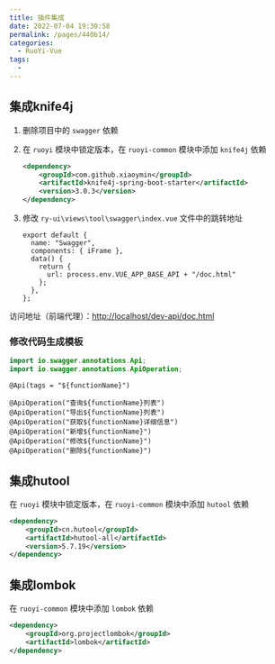 ```yaml
---
title: 插件集成
date: 2022-07-04 19:30:58
permalink: /pages/440b14/
categories: 
  - RuoYi-Vue
tags: 
  - 
---
```


## 集成knife4j

1. 删除项目中的 `swagger` 依赖

2. 在 `ruoyi` 模块中锁定版本，在 `ruoyi-common` 模块中添加 `knife4j` 依赖

   ```xml
   <dependency>
       <groupId>com.github.xiaoymin</groupId>
       <artifactId>knife4j-spring-boot-starter</artifactId>
       <version>3.0.3</version>
   </dependency>
   ```
   
3. 修改 `ry-ui\views\tool\swagger\index.vue` 文件中的跳转地址

   ```vue {6}
   export default {
     name: "Swagger",
     components: { iFrame },
     data() {
       return {
         url: process.env.VUE_APP_BASE_API + "/doc.html"
       };
     },
   };
   ```

访问地址（前端代理）：[http://localhost/dev-api/doc.html](http://localhost/dev-api/doc.html)

### 修改代码生成模板

```java
import io.swagger.annotations.Api;
import io.swagger.annotations.ApiOperation;
```

```vm
@Api(tags = "${functionName}")

@ApiOperation("查询${functionName}列表")
@ApiOperation("导出${functionName}列表")
@ApiOperation("获取${functionName}详细信息")
@ApiOperation("新增${functionName}")
@ApiOperation("修改${functionName}")
@ApiOperation("删除${functionName}")
```

## 集成hutool

在 `ruoyi` 模块中锁定版本，在 `ruoyi-common` 模块中添加 `hutool` 依赖

```xml
<dependency>
    <groupId>cn.hutool</groupId>
    <artifactId>hutool-all</artifactId>
    <version>5.7.19</version>
</dependency>
```

## 集成lombok

在 `ruoyi-common` 模块中添加 `lombok` 依赖

```xml
<dependency>
    <groupId>org.projectlombok</groupId>
    <artifactId>lombok</artifactId>
</dependency>
```

